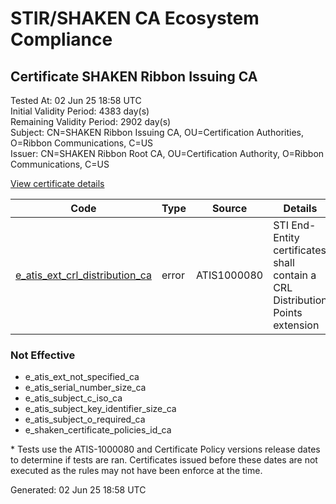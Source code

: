 # STIR/SHAKEN CA Ecosystem Compliance

## Certificate SHAKEN Ribbon Issuing CA

Tested At: 02 Jun 25 18:58 UTC\
Initial Validity Period: 4383 day(s)\
Remaining Validity Period: 2902 day(s)\
Subject: CN=SHAKEN Ribbon Issuing CA, OU=Certification Authorities, O=Ribbon Communications, C=US\
Issuer: CN=SHAKEN Ribbon Root CA, OU=Certification Authority, O=Ribbon Communications, C=US

[View certificate details](https://x509.io/?cert=MIICpTCCAkugAwIBAgIQW5Vnb2lq3Sln3c6nhnqzXjAKBggqhkjOPQQDAjBvMQswCQYDVQQGEwJVUzEeMBwGA1UEChMVUmliYm9uIENvbW11bmljYXRpb25zMSAwHgYDVQQLExdDZXJ0aWZpY2F0aW9uIEF1dGhvcml0eTEeMBwGA1UEAxMVU0hBS0VOIFJpYmJvbiBSb290IENBMB4XDTIxMDUxMzAwMDAwMFoXDTMzMDUxMjIzNTk1OVowdDELMAkGA1UEBhMCVVMxHjAcBgNVBAoTFVJpYmJvbiBDb21tdW5pY2F0aW9uczEiMCAGA1UECxMZQ2VydGlmaWNhdGlvbiBBdXRob3JpdGllczEhMB8GA1UEAxMYU0hBS0VOIFJpYmJvbiBJc3N1aW5nIENBMFkwEwYHKoZIzj0CAQYIKoZIzj0DAQcDQgAEW0X8zKK6TZCrJua%2FzicaGFtz9Vz3x3bXKHntBSKIsL3ZJOVAOMaKXTWeZalehDddsJCkieNDvg5vZMX2zftADaOBwzCBwDAOBgNVHQ8BAf8EBAMCAQYwDwYDVR0TAQH%2FBAUwAwEB%2FzAXBgNVHSAEEDAOMAwGCmCGSAGG%2FwkBAQEwHQYDVR0OBBYEFI%2FflztFcnlC%2Bq8979xSNUBgjKTYMEQGCCsGAQUFBwEBBDgwNjA0BggrBgEFBQcwAoYoaHR0cDovL3N0aWNyLnJiYm5pZGh1Yi5jb20vcmJibl9yb290LmNydDAfBgNVHSMEGDAWgBS7bhaSFwYNkmN%2BwZQyNeVu0dUUZDAKBggqhkjOPQQDAgNIADBFAiEA8hUUx6fyh4cfzHOTuZPyslWA2TNf5t530%2BTPwqZNL9UCIArsu2c7gMwj29hOM%2BtzpDptbOI872LIhwhzVBToc81k)

| Code | Type | Source | Details |
|------|------|--------|---------|
| [e_atis_ext_crl_distribution_ca](../../ISSUES/e_atis_ext_crl_distribution_ca/README.md) | error | ATIS1000080 | STI End-Entity certificates shall contain a CRL Distribution Points extension |

### Not Effective

- e_atis_ext_not_specified_ca
- e_atis_serial_number_size_ca
- e_atis_subject_c_iso_ca
- e_atis_subject_key_identifier_size_ca
- e_atis_subject_o_required_ca
- e_shaken_certificate_policies_id_ca

\* Tests use the ATIS-1000080 and Certificate Policy versions release dates to determine if tests are ran. Certificates issued before these dates are not executed as the rules may not have been enforce at the time.


Generated: 02 Jun 25 18:58 UTC